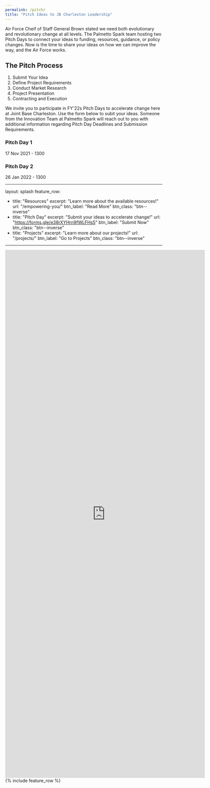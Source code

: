 ```yaml
---
permalink: /pitch/
title: "Pitch Ideas to JB Charleston Leadership"
---
```


Air Force Cheif of Staff General Brown stated we need both evolutionary and revolutionary change at all levels. The Palmetto Spark team hosting two Pitch Days to connect your ideas to funding, resources, guidance, or policy changes. Now is the time to share your ideas on how we can improve the way, and the Air Force works. 

## The Pitch Process
1. Submit Your Idea
2. Define Project Requirements
3. Conduct Market Research
4. Project Presentation
5. Contracting and Execution

We invite you to participate in FY'22s Pitch Days to accelerate change here at Joint Base Charleston. Use the form below to subit your ideas. Someone from the Innovation Team at Palmetto Spark will reach out to you with additional information regarding Pitch Day Deadlines and Submission Requirements. 

### Pitch Day 1
17 Nov 2021 - 1300

### Pitch Day 2
26 Jan 2022 - 1300

---
layout: splash
feature_row:
  - title: "Resources"
    excerpt: "Learn more about the available resources!"
    url: "/empowering-you/"
    btn_label: "Read More"
    btn_class: "btn--inverse"
  - title: "Pitch Day"
    excerpt: "Submit your ideas to accelerate change!"
    url: "https://forms.gle/e38rXYHrn9fWLFHs5"
    btn_label: "Submit Now"
    btn_class: "btn--inverse"
  - title: "Projects"
    excerpt: "Learn more about our projects!"
    url: "/projects/"
    btn_label: "Go to Projects"
    btn_class: "btn--inverse"
---

<iframe src="https://docs.google.com/forms/d/e/1FAIpQLScYkNv_GHxOPMnogl9LL0MW7h7VbQIA0HPcrQDCiKNkQXLV3w/viewform?embedded=true" width="640" height="1694" frameborder="0" marginheight="0" marginwidth="0">Loading…</iframe>
{% include feature_row %} 
